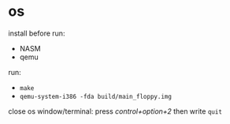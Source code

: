 os
=

install before run:
- NASM
- qemu

run: 
- `make`
- `qemu-system-i386 -fda build/main_floppy.img`

close os window/terminal: press *control+option+2* then write `quit`